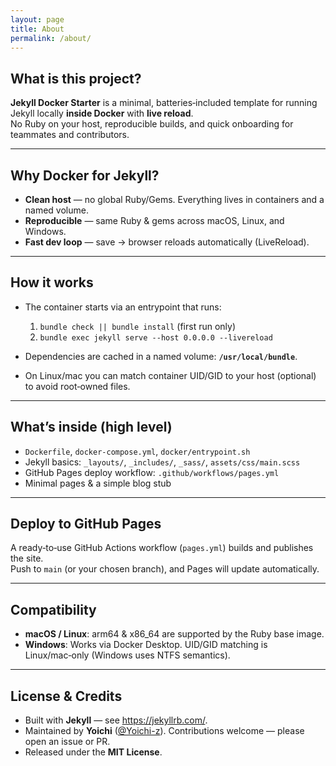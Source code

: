 ```yaml
---
layout: page
title: About
permalink: /about/
---
```


## What is this project?

**Jekyll Docker Starter** is a minimal, batteries‑included template for running Jekyll locally **inside Docker** with **live reload**.  
No Ruby on your host, reproducible builds, and quick onboarding for teammates and contributors.

---

## Why Docker for Jekyll?

- **Clean host** — no global Ruby/Gems. Everything lives in containers and a named volume.
- **Reproducible** — same Ruby & gems across macOS, Linux, and Windows.
- **Fast dev loop** — save → browser reloads automatically (LiveReload).

---

## How it works

- The container starts via an entrypoint that runs:

  1. `bundle check || bundle install` (first run only)  
  2. `bundle exec jekyll serve --host 0.0.0.0 --livereload`

- Dependencies are cached in a named volume: **`/usr/local/bundle`**.
- On Linux/mac you can match container UID/GID to your host (optional) to avoid root‑owned files.

---

## What’s inside (high level)

- `Dockerfile`, `docker-compose.yml`, `docker/entrypoint.sh`
- Jekyll basics: `_layouts/`, `_includes/`, `_sass/`, `assets/css/main.scss`
- GitHub Pages deploy workflow: `.github/workflows/pages.yml`
- Minimal pages & a simple blog stub

---

## Deploy to GitHub Pages

A ready‑to‑use GitHub Actions workflow (`pages.yml`) builds and publishes the site.  
Push to `main` (or your chosen branch), and Pages will update automatically.

---

## Compatibility

- **macOS / Linux**: arm64 & x86_64 are supported by the Ruby base image.
- **Windows**: Works via Docker Desktop. UID/GID matching is Linux/mac‑only (Windows uses NTFS semantics).

---

## License & Credits

- Built with **Jekyll** — see <https://jekyllrb.com/>.
- Maintained by **Yoichi** ([@Yoichi-z](https://github.com/Yoichi-z)). Contributions welcome — please open an issue or PR.
- Released under the **MIT License**.
